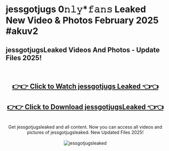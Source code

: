 # jessgotjugs 0𝚗𝚕𝚢*𝚏𝚊𝚗𝚜 Leaked New Video & Photos February 2025 #akuv2

<h2>jessgotjugsLeaked Videos And Photos - Update Files 2025!</h2>
<br>
<div align="center">
<h2><a href="https://mediaupload.pro?title=jessgotjugs&ref=11F" rel="nofollow">👉👉 Click to Watch jessgotjugs Leaked 👈👈</a></h2>
<h2><a href="https://mediaupload.pro?title=jessgotjugs&ref=11F" rel="nofollow">👉👉 Click to Download jessgotjugsLeaked 👈👈</a></h2>
<br>
Get jessgotjugsleaked and all content. Now you can access all videos and pictures of jessgotjugsleaked. New Updated Files 2025!
<br>
<br>
<a href="https://mediaupload.pro?title=jessgotjugs&ref=11F" rel="nofollow" data-target="animated-image.originalLink"><img src="https://i.ibb.co/Gkj2r4b/banner.png" alt="jessgotjugsleaked" style="max-width: 100%; display: inline-block;" data-target="animated-image.originalImage"></a>
</div>
<br>

